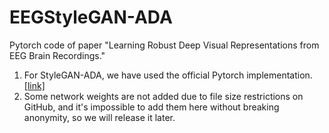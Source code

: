 # EEGStyleGAN-ADA
Pytorch code of paper "Learning Robust Deep Visual Representations from EEG Brain Recordings."

1. For StyleGAN-ADA, we have used the official Pytorch implementation. [[link]](https://github.com/NVlabs/stylegan2-ada-pytorch)
2. Some network weights are not added due to file size restrictions on GitHub, and it's impossible to add them here without breaking anonymity, so we will release it later.

